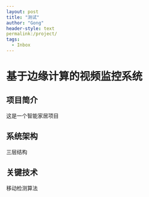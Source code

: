 ```yaml
---
layout: post
title: "测试"
author: "Gong"
header-style: text
permalink:/project/
tags:
  - Inbox
---
```


# 基于边缘计算的视频监控系统

## 项目简介

这是一个智能家居项目

## 系统架构

三层结构

## 关键技术

移动检测算法

